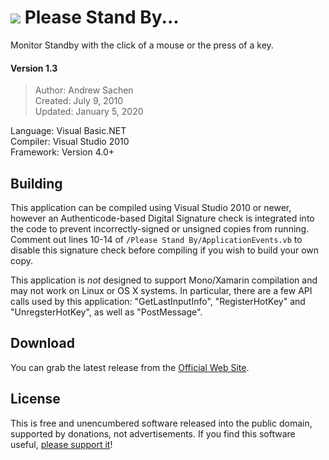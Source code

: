 # ![](https://realityripple.com/Software/Applications/Please-Stand-By/favicon-32x32.png) Please Stand By...
Monitor Standby with the click of a mouse or the press of a key.

#### Version 1.3
> Author: Andrew Sachen  
> Created: July 9, 2010  
> Updated: January 5, 2020

Language: Visual Basic.NET  
Compiler: Visual Studio 2010  
Framework: Version 4.0+

## Building
This application can be compiled using Visual Studio 2010 or newer, however an Authenticode-based Digital Signature check is integrated into the code to prevent incorrectly-signed or unsigned copies from running. Comment out lines 10-14 of `/Please Stand By/ApplicationEvents.vb` to disable this signature check before compiling if you wish to build your own copy.

This application is *not* designed to support Mono/Xamarin compilation and may not work on Linux or OS X systems. In particular, there are a few API calls used by this application: "GetLastInputInfo", "RegisterHotKey" and "UnregsterHotKey", as well as "PostMessage".

## Download
You can grab the latest release from the [Official Web Site](https://realityripple.com/Software/Applications/Please-Stand-By/).

## License
This is free and unencumbered software released into the public domain, supported by donations, not advertisements. If you find this software useful, [please support it](https://realityripple.com/donate.php?itm=Please+Stand+By...)!
